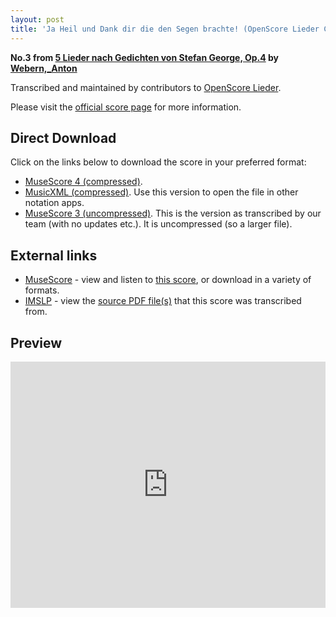 ```yaml
---
layout: post
title: 'Ja Heil und Dank dir die den Segen brachte! (OpenScore Lieder Corpus)'
---
```


__No.3 from [5 Lieder nach Gedichten von Stefan George, Op.4](https://fourscoreandmore.org/OpenScore/Webern%2C_Anton/5_Lieder_nach_Gedichten_von_Stefan_George%2C_Op.4/) by [Webern,_Anton](https://fourscoreandmore.org/OpenScore/Webern%2C_Anton)__

Transcribed and maintained by contributors to [OpenScore Lieder].

Please visit the [official score page] for more information.

[official score page]: https://musescore.com/openscore-lieder-corpus/scores/6725782
[OpenScore Lieder]: https://musescore.com/openscore-lieder-corpus

## Direct Download

Click on the links below to download the score in your preferred format:
- [MuseScore 4 (compressed)](https://fourscoreandmore.org/OpenScore/Webern%2C_Anton/5_Lieder_nach_Gedichten_von_Stefan_George%2C_Op.4/3_Ja_Heil_und_Dank_dir_die_den_Segen_brachte%21.mscz).
- [MusicXML (compressed)](https://fourscoreandmore.org/OpenScore/Webern%2C_Anton/5_Lieder_nach_Gedichten_von_Stefan_George%2C_Op.4/3_Ja_Heil_und_Dank_dir_die_den_Segen_brachte%21.mxl). Use this version to open the file in other notation apps.
- [MuseScore 3 (uncompressed)](https://raw.githubusercontent.com/OpenScore/Lieder/refs/heads/main/scores/Webern%2C_Anton/5_Lieder_nach_Gedichten_von_Stefan_George%2C_Op.4/3_Ja_Heil_und_Dank_dir_die_den_Segen_brachte%21/lc6725782.mscx). This is the version as transcribed by our team (with no updates etc.). It is uncompressed (so a larger file).

## External links

- [MuseScore] - view and listen to [this score][MuseScore], or download in a variety of formats.
- [IMSLP] - view the [source PDF file(s)][IMSLP] that this score was transcribed from.

[MuseScore]: https://musescore.com/score/6725782
[IMSLP]: https://imslp.org/wiki/Special:ReverseLookup/28267

## Preview

<iframe width="100%" height="394" src="https://musescore.com/openscore-lieder-corpus/scores/6725782/embed" frameborder="0" allowfullscreen allow="autoplay; fullscreen"></iframe>
